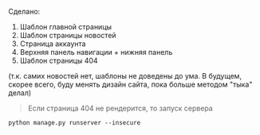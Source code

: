 Сделано:
 1) Шаблон главной страницы
 2) Шаблон страницы новостей
 3) Страница аккаунта 
 4) Верхняя панель навигации + нижняя панель
 5) Шаблон страницы 404

(т.к. самих новостей нет, шаблоны не доведены до ума. В будущем, скорее всего, буду менять дизайн сайта, пока больше методом "тыка" делал)


> Если страница 404 не рендерится, то запуск сервера
```commandline
python manage.py runserver --insecure
```
